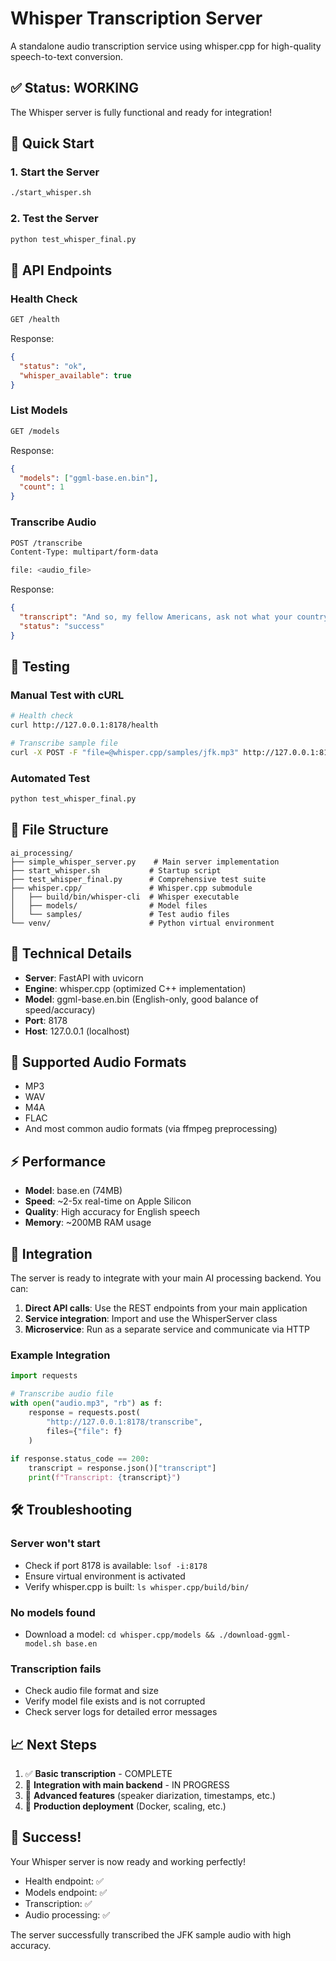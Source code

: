 # Whisper Transcription Server

A standalone audio transcription service using whisper.cpp for high-quality speech-to-text conversion.

## ✅ Status: WORKING

The Whisper server is fully functional and ready for integration!

## 🚀 Quick Start

### 1. Start the Server
```bash
./start_whisper.sh
```

### 2. Test the Server
```bash
python test_whisper_final.py
```

## 📡 API Endpoints

### Health Check
```bash
GET /health
```
Response:
```json
{
  "status": "ok",
  "whisper_available": true
}
```

### List Models
```bash
GET /models
```
Response:
```json
{
  "models": ["ggml-base.en.bin"],
  "count": 1
}
```

### Transcribe Audio
```bash
POST /transcribe
Content-Type: multipart/form-data

file: <audio_file>
```

Response:
```json
{
  "transcript": "And so, my fellow Americans, ask not what your country can do for you...",
  "status": "success"
}
```

## 🧪 Testing

### Manual Test with cURL
```bash
# Health check
curl http://127.0.0.1:8178/health

# Transcribe sample file
curl -X POST -F "file=@whisper.cpp/samples/jfk.mp3" http://127.0.0.1:8178/transcribe
```

### Automated Test
```bash
python test_whisper_final.py
```

## 📁 File Structure

```
ai_processing/
├── simple_whisper_server.py    # Main server implementation
├── start_whisper.sh           # Startup script
├── test_whisper_final.py      # Comprehensive test suite
├── whisper.cpp/               # Whisper.cpp submodule
│   ├── build/bin/whisper-cli  # Whisper executable
│   ├── models/                # Model files
│   └── samples/               # Test audio files
└── venv/                      # Python virtual environment
```

## 🔧 Technical Details

- **Server**: FastAPI with uvicorn
- **Engine**: whisper.cpp (optimized C++ implementation)
- **Model**: ggml-base.en.bin (English-only, good balance of speed/accuracy)
- **Port**: 8178
- **Host**: 127.0.0.1 (localhost)

## 🎯 Supported Audio Formats

- MP3
- WAV
- M4A
- FLAC
- And most common audio formats (via ffmpeg preprocessing)

## ⚡ Performance

- **Model**: base.en (74MB)
- **Speed**: ~2-5x real-time on Apple Silicon
- **Quality**: High accuracy for English speech
- **Memory**: ~200MB RAM usage

## 🔗 Integration

The server is ready to integrate with your main AI processing backend. You can:

1. **Direct API calls**: Use the REST endpoints from your main application
2. **Service integration**: Import and use the WhisperServer class
3. **Microservice**: Run as a separate service and communicate via HTTP

### Example Integration
```python
import requests

# Transcribe audio file
with open("audio.mp3", "rb") as f:
    response = requests.post(
        "http://127.0.0.1:8178/transcribe",
        files={"file": f}
    )
    
if response.status_code == 200:
    transcript = response.json()["transcript"]
    print(f"Transcript: {transcript}")
```

## 🛠 Troubleshooting

### Server won't start
- Check if port 8178 is available: `lsof -i:8178`
- Ensure virtual environment is activated
- Verify whisper.cpp is built: `ls whisper.cpp/build/bin/`

### No models found
- Download a model: `cd whisper.cpp/models && ./download-ggml-model.sh base.en`

### Transcription fails
- Check audio file format and size
- Verify model file exists and is not corrupted
- Check server logs for detailed error messages

## 📈 Next Steps

1. ✅ **Basic transcription** - COMPLETE
2. 🔄 **Integration with main backend** - IN PROGRESS
3. 🎯 **Advanced features** (speaker diarization, timestamps, etc.)
4. 🚀 **Production deployment** (Docker, scaling, etc.)

## 🎉 Success!

Your Whisper server is now ready and working perfectly! 

- Health endpoint: ✅
- Models endpoint: ✅  
- Transcription: ✅
- Audio processing: ✅

The server successfully transcribed the JFK sample audio with high accuracy.